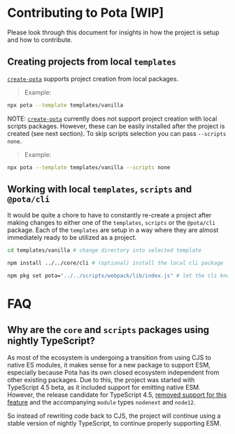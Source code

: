 # Contributing to Pota [WIP]

Please look through this document for insights in how the project is setup and how to contribute.

## Creating projects from local `templates`

[`create-pota`](core/create-pota) supports project creation from local packages.

> Example:

```bash
npx pota --template templates/vanilla
```

NOTE: [`create-pota`](core/create-pota) currently does not support project creation with local scripts packages.
However, these can be easily installed after the project is created (see next section). To skip scripts selection you can pass `--scripts none`.

> Example:

```bash
npx pota --template templates/vanilla --scripts none
```

## Working with local `templates`, `scripts` and `@pota/cli`

It would be quite a chore to have to constantly re-create a project after making changes to either one of the `templates`, `scripts` or the `@pota/cli` package. Each of the `templates` are setup in a way where they are almost immediately ready to be utilized as a project.

```bash
cd templates/vanilla # change directory into selected template

npm install ../../core/cli # (optional) install the local cli package

npm pkg set pota="../../scripts/webpack/lib/index.js" # let the cli know to load the local scripts module
```

# FAQ

## Why are the `core` and `scripts` packages using nightly TypeScript?

As most of the ecosystem is undergoing a transition from using CJS to native ES modules, it makes
sense for a new package to support ESM, especially because Pota has its own closed ecosystem
independent from other existing packages. Due to this, the project was started with TypeScript 4.5
beta, as it included support for emitting native ESM. However, the release candidate for TypeScript
4.5,
[removed support for this feature](https://devblogs.microsoft.com/typescript/announcing-typescript-4-5-rc/#esm-nodejs)
and the accompanying `module` types `nodenext` and `node12`.

So instead of rewriting code back to CJS, the project will continue using a stable version of
nightly TypeScript, to continue properly supporting ESM.
